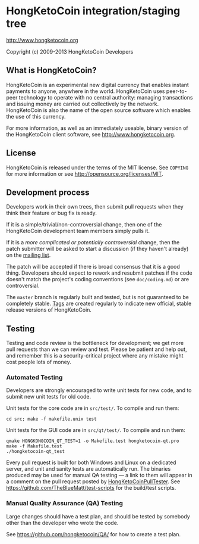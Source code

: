 HongKetoCoin integration/staging tree
================================

http://www.hongketocoin.org

Copyright (c) 2009-2013 HongKetoCoin Developers

What is HongKetoCoin?
----------------

HongKetoCoin is an experimental new digital currency that enables instant payments to
anyone, anywhere in the world. HongKetoCoin uses peer-to-peer technology to operate
with no central authority: managing transactions and issuing money are carried
out collectively by the network. HongKetoCoin is also the name of the open source
software which enables the use of this currency.

For more information, as well as an immediately useable, binary version of
the HongKetoCoin client software, see http://www.hongketocoin.org.

License
-------

HongKetoCoin is released under the terms of the MIT license. See `COPYING` for more
information or see http://opensource.org/licenses/MIT.

Development process
-------------------

Developers work in their own trees, then submit pull requests when they think
their feature or bug fix is ready.

If it is a simple/trivial/non-controversial change, then one of the HongKetoCoin
development team members simply pulls it.

If it is a *more complicated or potentially controversial* change, then the patch
submitter will be asked to start a discussion (if they haven't already) on the
[mailing list](http://sourceforge.net/mailarchive/forum.php?forum_name=hongketocoin-development).

The patch will be accepted if there is broad consensus that it is a good thing.
Developers should expect to rework and resubmit patches if the code doesn't
match the project's coding conventions (see `doc/coding.md`) or are
controversial.

The `master` branch is regularly built and tested, but is not guaranteed to be
completely stable. [Tags](https://github.com/hongketocoin/hongketocoin/tags) are created
regularly to indicate new official, stable release versions of HongKetoCoin.

Testing
-------

Testing and code review is the bottleneck for development; we get more pull
requests than we can review and test. Please be patient and help out, and
remember this is a security-critical project where any mistake might cost people
lots of money.

### Automated Testing

Developers are strongly encouraged to write unit tests for new code, and to
submit new unit tests for old code.

Unit tests for the core code are in `src/test/`. To compile and run them:

    cd src; make -f makefile.unix test

Unit tests for the GUI code are in `src/qt/test/`. To compile and run them:

    qmake HONGKONGCOIN_QT_TEST=1 -o Makefile.test hongketocoin-qt.pro
    make -f Makefile.test
    ./hongketocoin-qt_test

Every pull request is built for both Windows and Linux on a dedicated server,
and unit and sanity tests are automatically run. The binaries produced may be
used for manual QA testing — a link to them will appear in a comment on the
pull request posted by [HongKetoCoinPullTester](https://github.com/HongKetoCoinPullTester). See https://github.com/TheBlueMatt/test-scripts
for the build/test scripts.

### Manual Quality Assurance (QA) Testing

Large changes should have a test plan, and should be tested by somebody other
than the developer who wrote the code.

See https://github.com/hongketocoin/QA/ for how to create a test plan.

